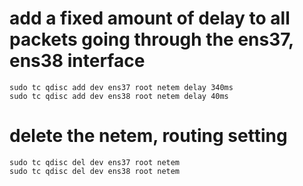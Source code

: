 # add a fixed amount of delay to all packets going through the ens37, ens38 interface
```
sudo tc qdisc add dev ens37 root netem delay 340ms
sudo tc qdisc add dev ens38 root netem delay 40ms
```
# delete the netem, routing setting
```
sudo tc qdisc del dev ens37 root netem
sudo tc qdisc del dev ens38 root netem
```
